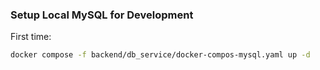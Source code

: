 ### Setup Local MySQL for Development

First time:

```bash
docker compose -f backend/db_service/docker-compos-mysql.yaml up -d
```
